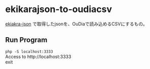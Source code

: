 # ekikarajson-to-oudiacsv
[ekiakra-json](https://github.com/amotarao/ekikara-json) で取得したjsonを、OuDiaで読み込めるCSVにするもの。

## Run Program
`php -S localhost:3333`  
Access to http://localhost:3333  
exit

